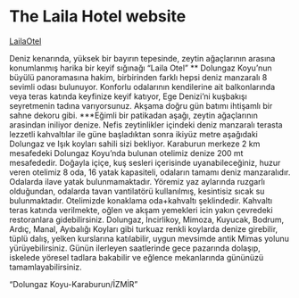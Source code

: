 # The Laila Hotel website

<a href="https://www.lailaotel.com/" target="_blank">LailaOtel</a>

 Deniz kenarında, yüksek bir bayırın tepesinde, zeytin ağaçlarının arasına konumlanmış harika bir keyif sığınağı “Laila Otel”
** Dolungaz Koyu’nun büyülü panoramasına hakim, birbirinden farklı hepsi deniz manzaralı 8 sevimli odası bulunuyor. Konforlu odalarının kendilerine ait balkonlarında veya teras katında keyfinize keyif katıyor, Ege Denizi’ni kuşbakışı seyretmenin tadına varıyorsunuz. Akşama doğru gün batımı ihtişamlı bir sahne dekoru gibi. 
***Eğimli bir patikadan aşağı, zeytin ağaçlarının arasindan iniliyor denize. Nefis zeytinlikler içindeki deniz manzaralı terasta lezzetli kahvaltılar ile güne başladıktan sonra ikiyüz metre aşağıdaki Dolungaz ve Işık koyları sahili sizi bekliyor.
Karaburun merkeze 2 km mesafedeki Dolungaz Koyu’nda bulunan otelimiz denize 200 mt mesafededir. 
Doğayla içiçe, kuş sesleri içerisinde uyanabileceğiniz, huzur veren otelimiz 8 oda, 16 yatak kapasiteli, odaların tamamı deniz manzaralıdır. Odalarda ilave yatak bulunmamaktadır. 
Yöremiz yaz aylarında ruzgarlı olduğundan, odalarda tavan vantilatörü kullanılmış, kesintisiz sıcak su bulunmaktadır. 
Otelimizde konaklama oda+kahvaltı şeklindedir. Kahvaltı teras katında verilmekte, oğlen ve akşam yemekleri icin yakın çevredeki restoranlara gidebilirsiniz. 
Dolungaz, İncirlikoy, Mimoza, Kuyucak, Bodrum, Ardıç,  Manal, Ayıbalığı Koyları gibi turkuaz renkli koylarda denize girebilir, tüplü dalış, yelken kurslarına katılabilir, uygun mevsimde antik Mimas yolunu yürüyebilirsiniz. 
Günün ilerleyen saatlerinde gece pazarında dolaşıp, iskelede yöresel tadlara bakabilir ve eğlence mekanlarında gününüzü tamamlayabilirsiniz. 

“Dolungaz Koyu-Karaburun/İZMİR”
